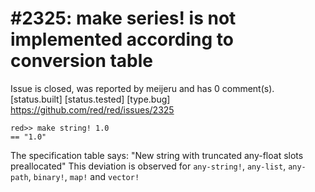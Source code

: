 
#2325: make series! <float> is not implemented according to conversion table
================================================================================
Issue is closed, was reported by meijeru and has 0 comment(s).
[status.built] [status.tested] [type.bug]
<https://github.com/red/red/issues/2325>

```
red>> make string! 1.0
== "1.0"
```
The specification table says: "New string with truncated any-float slots preallocated"
This deviation is observed for `any-string!`, `any-list`, `any-path`, `binary!`, `map!` and `vector!`



